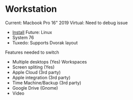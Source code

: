 # Workstation


Current: Macbook Pro 16" 2019
Virtual: Need to debug issue
- [Install](https://towardsdatascience.com/create-a-free-linux-virtual-machine-on-your-computer-for-data-science-projects-using-virtualbox-c862ffa7eec)
Future: Linux
- System 76
- Tuxedo: Supports Dvorak layout


Features needed to switch
- Multiple desktops (Yes) Workspaces
- Screen spliting (Yes)
- Apple Cloud (3rd party)
- Apple integration (3rd party)
- Time Machine/Backup (3rd party)
- Google Drive (Gnome)
- Video